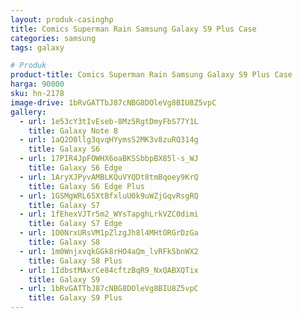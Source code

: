 ```yaml
---
layout: produk-casinghp
title: Comics Superman Rain Samsung Galaxy S9 Plus Case
categories: samsung
tags: galaxy

# Produk
product-title: Comics Superman Rain Samsung Galaxy S9 Plus Case
harga: 90000
sku: hn-2178
image-drive: 1bRvGATTbJ87cNBG8DOleVg8BIU8Z5vpC
gallery:
  - url: 1e53cY3tIvEseb-8Mz5RgtDmyFbS77Y1L
    title: Galaxy Note 8
  - url: 1aQ2O0llg3qvqHYymsS2MK3v8zuRQ314g
    title: Galaxy S6
  - url: 17PIR4JpFOWHX6oaBKSSbbpBX85l-s_WJ
    title: Galaxy S6 Edge
  - url: 1AryXJPyvAMBLKQuVYQDt8tmBqoey9KrQ
    title: Galaxy S6 Edge Plus
  - url: 1GSMgWRL65XtBfxluU0k9uWZjGqvRsgRQ
    title: Galaxy S7
  - url: 1fEhexVJTr5m2_WYsTapghLrkVZC0dimi
    title: Galaxy S7 Edge
  - url: 1O0NrxURsVM1pZlzgJh8l4MHtORGrDzGa
    title: Galaxy S8
  - url: 1m0WnjxvqkGGk8rHO4aQm_lvRFk5bnWX2
    title: Galaxy S8 Plus
  - url: 1IdbstMAxrCe84cftzBqR9_NxQABXQTix
    title: Galaxy S9
  - url: 1bRvGATTbJ87cNBG8DOleVg8BIU8Z5vpC
    title: Galaxy S9 Plus
---
```

